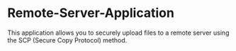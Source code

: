 # Remote-Server-Application
This application allows you to securely upload files to a remote server using the SCP (Secure Copy Protocol) method.
